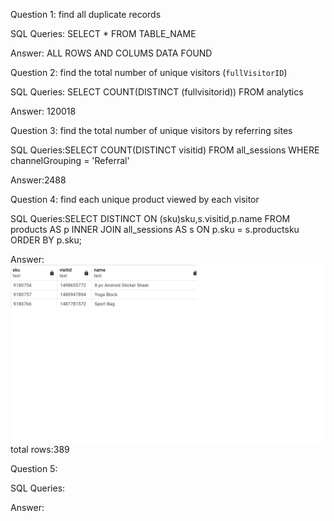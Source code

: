 Question 1: find all duplicate records

SQL Queries: SELECT * FROM TABLE_NAME

Answer: ALL ROWS AND COLUMS DATA FOUND



Question 2: find the total number of unique visitors (`fullVisitorID`)

SQL Queries:
SELECT COUNT(DISTINCT (fullvisitorid))
						   FROM analytics 

Answer: 120018



Question 3: find the total number of unique visitors by referring sites

SQL Queries:SELECT COUNT(DISTINCT visitid)
FROM all_sessions
WHERE channelGrouping = 'Referral'



Answer:2488



Question 4: find each unique product viewed by each visitor

SQL Queries:SELECT DISTINCT ON (sku)sku,s.visitid,p.name
           FROM products AS p
         INNER JOIN all_sessions AS s
		 ON p.sku = s.productsku
		 ORDER BY p.sku;
       
Answer:![alt desc](img/que-4.png)
        total rows:389



Question 5: 

SQL Queries:

Answer:
